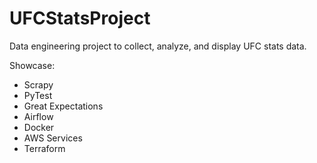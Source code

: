 # UFCStatsProject
Data engineering project to collect, analyze, and display UFC stats data.

Showcase:
- Scrapy
- PyTest
- Great Expectations
- Airflow
- Docker
- AWS Services
- Terraform
